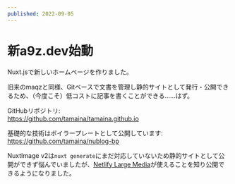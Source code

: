 ```yaml
---
published: 2022-09-05
---
```

# 新a9z.dev始動

Nuxt.jsで新しいホームページを作りました。

旧来のmaqzと同様、Gitベースで文書を管理し静的サイトとして発行・公開できるため、（今度こそ）低コストに記事を書くことができる……はず。

GitHubリポジトリ:  
https://github.com/tamaina/tamaina.github.io

基礎的な技術はボイラープレートとして公開しています:  
https://github.com/tamaina/nublog-bp

NuxtImage v2は`nuxt generate`にまだ対応していないため静的サイトとして公開ができず悩んでいましたが、[Netlify Large Media](https://docs.netlify.com/large-media/overview/)が使えることを知り公開できるようになりました。
